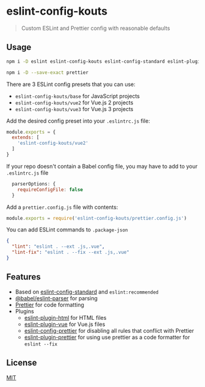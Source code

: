 # eslint-config-kouts

> Custom ESLint and Prettier config with reasonable defaults

## Usage

```bash
npm i -D eslint eslint-config-kouts eslint-config-standard eslint-plugin-html eslint-plugin-import eslint-plugin-node eslint-plugin-promise@^4.3.1 eslint-plugin-vue eslint-plugin-prettier eslint-config-prettier @babel/core @babel/eslint-parser
```

```bash
npm i -D --save-exact prettier
```

There are 3 ESLint config presets that you can use:
- `eslint-config-kouts/base` for JavaScript projects
- `eslint-config-kouts/vue2` for Vue.js 2 projects
- `eslint-config-kouts/vue3` for Vue.js 3 projects

Add the desired config preset into your `.eslintrc.js` file:

```javascript
module.exports = {
  extends: [
    'eslint-config-kouts/vue2'
  ]
}
```

If your repo doesn't contain a Babel config file, you may have to
add to your `.eslintrc.js` file
```javascript
  parserOptions: {
    requireConfigFile: false
  }
```

Add a `prettier.config.js` file with contents:

```javascript
module.exports = require('eslint-config-kouts/prettier.config.js')
```

You can add ESLint commands to `.package-json`
```json
{
  "lint": "eslint . --ext .js,.vue",
  "lint-fix": "eslint . --fix --ext .js,.vue"
}
```

## Features

- Based on [eslint-config-standard](https://github.com/standard/eslint-config-standard) and `eslint:recommended`
- [@babel/eslint-parser](https://www.npmjs.com/package/@babel/eslint-parser) for parsing
- [Prettier](https://prettier.io) for code formatting
- Plugins
  - [eslint-plugin-html](https://github.com/BenoitZugmeyer/eslint-plugin-html) for HTML files
  - [eslint-plugin-vue](https://github.com/vuejs/eslint-plugin-vue/) for Vue.js files
  - [eslint-config-prettier](https://github.com/prettier/eslint-config-prettier) for disabling all rules that conflict with Prettier
  - [eslint-plugin-prettier](https://github.com/prettier/eslint-plugin-prettier) for using use prettier as a code formatter for `eslint --fix`
 
## License

[MIT](http://opensource.org/licenses/MIT)
